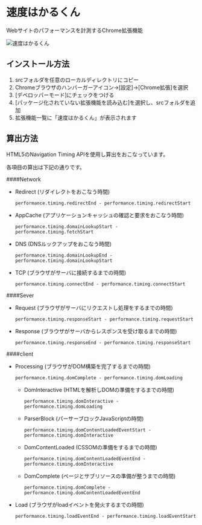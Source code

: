 速度はかるくん
==

Webサイトのパフォーマンスを計測するChrome拡張機能

![速度はかるくん](https://github.com/qaz-s/chrome-speed-measure/blob/master/src/icon.png?raw=true)

インストール方法
--
1. srcフォルダを任意のローカルディレクトリにコピー
2. Chromeブラウザのハンバーガーアイコン→[設定]→[Chrome拡張]を選択
3. [デベロッパーモード]にチェックをつける
4. [パッケージ化されていない拡張機能を読み込む]を選択し、srcフォルダを追加
5. 拡張機能一覧に「速度はかるくん」が表示されます

算出方法
--
HTML5のNavigation Timing APIを使用し算出をおこなっています。

各項目の算出は下記の通りです。

####Network
- Redirect (リダイレクトをおこなう時間)

  ``performance.timing.redirectEnd - performance.timing.redirectStart``
- AppCache (アプリケーションキャッシュの確認と要求をおこなう時間)

  ``performance.timing.domainLookupStart - performance.timing.fetchStart``

- DNS (DNSルックアップをおこなう時間)

  ``performance.timing.domainLookupEnd - performance.timing.domainLookupStart``

- TCP (ブラウザがサーバに接続するまでの時間)

  ``performance.timing.connectEnd - performance.timing.connectStart``

####Sever
- Request (ブラウザがサーバにリクエストし処理をするまでの時間)

  ``performance.timing.responseStart - performance.timing.requestStart``

- Response (ブラウザがサーバからレスポンスを受け取るまでの時間)

  ``performance.timing.responseEnd - performance.timing.responseStart``

####client
- Processing (ブラウザがDOM構築を完了するまでの時間)

  ``performance.timing.domComplete - performance.timing.domLoading``

  - DomInteractive (HTMLを解析しDOMの準備をするまでの時間)

    ``performance.timing.domInteractive - performance.timing.domLoading``

  - ParserBlock (パーサーブロックJavaScriptの時間)

    ``performance.timing.domContentLoadedEventStart - performance.timing.domInteractive``

  - DomContentLoaded (CSSOMの準備をするまでの時間)
    
    ``performance.timing.domContentLoadedEventEnd - performance.timing.domInteractive``

  - DomComplete (ページとサブリソースの準備が整うまでの時間)

    ``performance.timing.domComplete - performance.timing.domContentLoadedEventEnd``

- Load (ブラウザがloadイベントを発火するまでの時間)

  ``performance.timing.loadEventEnd - performance.timing.loadEventStart``
